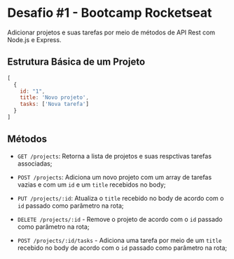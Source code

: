 # Desafio #1 - Bootcamp Rocketseat
Adicionar projetos e suas tarefas por meio de métodos de API Rest com Node.js e Express.

## Estrutura Básica de um Projeto
```js
[
  {
    id: "1",
    title: 'Novo projeto',
    tasks: ['Nova tarefa']
  }
]
```

## Métodos

* `GET /projects`: Retorna a lista de projetos e suas respctivas tarefas associadas;

* `POST /projects`: Adiciona um novo projeto com um array de tarefas vazias e com um `id` e um `title` recebidos no body;

* `PUT /projects/:id`: Atualiza o `title` recebido no body de acordo com o `id` passado como parâmetro na rota;

* `DELETE /projects/:id` - Remove o projeto de acordo com o `id` passado como parâmetro na rota;

* `POST /projects/:id/tasks` - Adiciona uma tarefa por meio de um `title` recebido no body de acordo com o `id` passado como parâmetro na rota;